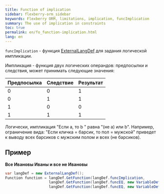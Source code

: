 ```yaml
---
title: Function of implication
sidebar: flexberry-orm_sidebar
keywords: Flexberry ORM, limitations, implication, funcImplication
summary: The use of implication in constraints
toc: true
permalink: en/fo_function-implication.html
lang: en
---
```


`funcImplication` - функция [ExternalLangDef](fo_external-lang-def.html) для задания логической импликации.

Импликация - функция двух логических операндов: предпосылки и следствия, может принимать следующие значения:

Предпосылка  | Следствие | Результат
:----------|:----------|:----------
 0 | 0 | 1
 0 | 1 | 1
 1 | 0 | 0
 1 | 1 | 1

Логически, импликация "Если а, то b " равна "(не a) или b".
Например, ограничение вида: "Если кличка = барсик, то пол = мужской" приведет к выводу всех барсиков с мужским полом и всех (не барсиков).


## Пример

**Все Ивановы Иваны и все не Ивановы**

``` csharp
var langDef = new ExternalLangDef();
Function function = langDef.GetFunction(langDef.funcImplication,
                    langDef.GetFunction(langDef.funcEQ, new VariableDef(langDef.StringType, "Фамилия"),"Иванов"),
                    langDef.GetFunction(langDef.funcEQ, new VariableDef(langDef.StringType, "Имя"), "Иван"));
```
